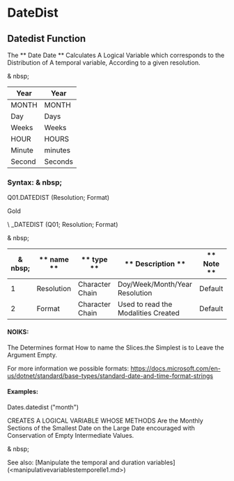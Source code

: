 # DateDist

## Datedist Function

The ** Date Date ** Calculates A Logical Variable which corresponds to the Distribution of A temporal variable, According to a given resolution.

& nbsp;

| Year | Year |
| --- | --- |
| MONTH | MONTH |
| Day | Days |
| Weeks | Weeks |
| HOUR | HOURS |
| Minute | minutes |
| Second | Seconds |

### Syntax: & nbsp;

Q01.DATEDIST (Resolution; Format)

Gold

\ _DATEDIST (Q01; Resolution; Format)

& nbsp;

| & nbsp; | ** name ** | ** type ** | ** Description ** | ** Note ** |
| --- | --- | --- | --- | --- |
| &#49; | Resolution | Character Chain | Doy/Week/Month/Year Resolution | Default |
| &#50; | Format | Character Chain | Used to read the Modalities Created | Default |

#### NOIKS:

The Determines format How to name the Slices.the Simplest is to Leave the Argument Empty.

For more information we possible formats: https://docs.microsoft.com/en-us/dotnet/standard/base-types/standard-date-and-time-format-strings

#### Examples:

Dates.datedist ("month")

CREATES A LOGICAL VARIABLE WHOSE METHODS Are the Monthly Sections of the Smallest Date on the Large Date encouraged with Conservation of Empty Intermediate Values.

& nbsp;

See also: [Manipulate the temporal and duration variables] (<manipulativevariablestemporelle1.md>)